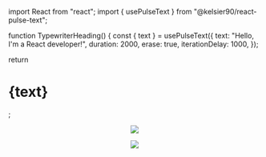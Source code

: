 import React from "react";
import { usePulseText } from "@kelsier90/react-pulse-text";

function TypewriterHeading() {
  const { text } = usePulseText({
    text: "Hello, I'm a React developer!",
    duration: 2000,
    erase: true,
    iterationDelay: 1000,
  });

  return <h1>{text}</h1>;


<div align="center">
  
![](https://komarev.com/ghpvc/?username=Luthervonivory&color=blue)

![](https://static.zerochan.net/Hashira.1024.4090512.webp)

